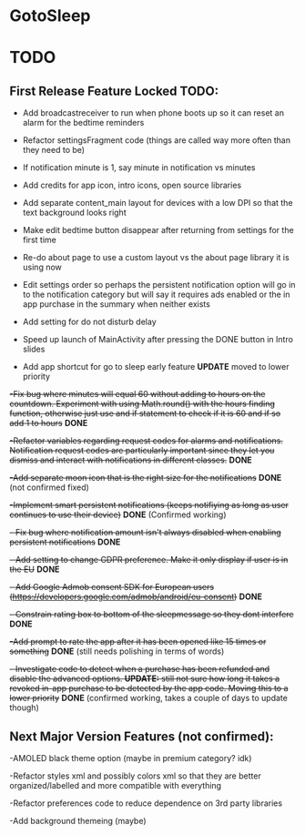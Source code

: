 # GotoSleep

# TODO
## First Release Feature Locked TODO:
- Add broadcastreceiver to run when phone boots up so it can reset an alarm for the bedtime reminders 

- Refactor settingsFragment code (things are called way more often than they need to be)

- If notification minute is 1, say minute in notification vs minutes

- Add credits for app icon, intro icons, open source libraries

- Add separate content_main layout for devices with a low DPI so that the text background looks right

- Make edit bedtime button disappear after returning from settings for the first time

- Re-do about page to use a custom layout vs the about page library it is using now

- Edit settings order so perhaps the persistent notification option will go in to the notification category but will say it requires ads enabled or the in app purchase in the summary when neither exists

- Add setting for do not disturb delay

- Speed up launch of MainActivity after pressing the DONE button in Intro slides

- Add app shortcut for go to sleep early feature **UPDATE** moved to lower priority

~~-Fix bug where minutes will equal 60 without adding to hours on the countdown. Experiment with using Math.round() with the hours finding function, otherwise just use and if statement to check if it is 60 and if so add 1 to hours~~ **DONE** 

~~-Refactor variables regarding request codes for alarms and notifications. Notification request codes are particularly important since they let you dismiss and interact with notifications in different classes.~~ **DONE**

~~-Add separate moon icon that is the right size for the notifications~~ **DONE** (not confirmed fixed)

~~-Implement smart persistent notifications (keeps notifiying as long as user continues to use their device)~~ **DONE** (Confirmed working)

~~- Fix bug where notification amount isn't always disabled when enabling persistent notifications~~ **DONE**

~~- Add setting to change GDPR preference. Make it only display if user is in the EU~~ **DONE**

~~- Add Google Admob consent SDK for European users (https://developers.google.com/admob/android/eu-consent)~~ **DONE**

~~- Constrain rating box to bottom of the sleepmessage so they dont interfere~~ **DONE**

~~-Add prompt to rate the app after it has been opened like 15 times or something~~ **DONE** (still needs polishing in terms of words)

~~- Investigate code to detect when a purchase has been refunded and disable the advanced options. **UPDATE:** still not sure how long it takes a revoked in-app purchase to be detected by the app code. Moving this to a lower priority~~ **DONE** (confirmed working, takes a couple of days to update though)



## Next Major Version Features (not confirmed):

-AMOLED black theme option (maybe in premium category? idk)

-Refactor styles xml and possibly colors xml so that they are better organized/labelled and more compatible with everything

-Refactor preferences code to reduce dependence on 3rd party libraries

-Add background themeing (maybe)

